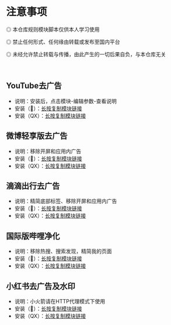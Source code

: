 # 注意事项

  ◎ 本仓库规则模块脚本仅供本人学习使用

  ◎ 禁止任何形式、任何缘由转载或发布至国内平台

  ◎ 未经允许禁止转载与传播，由此产生的一切后果自负，与本仓库无关
  
<br/>

## YouTube去广告
* 说明：安装后，点击模块-编辑参数-查看说明
* 安装（🚀）：[长按复制模块链接](https://raw.githubusercontent.com/iab0x00/ProxyRules/main/Rewrite/YouTubeNoAd.sgmodule)
* 安装（QX）：[长按复制模块链接](https://raw.githubusercontent.com/iab0x00/ProxyRules/main/Rewrite/YouTubeNoAd.snippet)


## 微博轻享版去广告
* 说明：移除开屏和应用内广告
* 安装（🚀）：[长按复制模块链接](https://raw.githubusercontent.com/iab0x00/ProxyRules/main/Rewrite/WeiboIntl.sgmodule)
* 安装（QX）：[长按复制模块链接](https://raw.githubusercontent.com/iab0x00/ProxyRules/main/Rewrite/WeiboIntl.snippet)

## 滴滴出行去广告
* 说明：精简底部标签、移除开屏和应用内广告
* 安装（🚀）：[长按复制模块链接](https://raw.githubusercontent.com/iab0x00/ProxyRules/main/Rewrite/DiDiClean.sgmodule)
* 安装（QX）：[长按复制模块链接](https://raw.githubusercontent.com/iab0x00/ProxyRules/main/Rewrite/DiDiClean.snippet)

## 国际版哔哩净化
* 说明：移除热搜、搜索发现，精简我的页面
* 安装（🚀）：[长按复制模块链接](https://raw.githubusercontent.com/iab0x00/ProxyRules/main/Rewrite/BiliIntlClean.sgmodule)
* 安装（QX）：[长按复制模块链接](https://raw.githubusercontent.com/iab0x00/ProxyRules/main/Rewrite/BiliIntlClean.snippet)

## 小红书去广告及水印
* 说明：小火箭请在HTTP代理模式下使用
* 安装（🚀）：[长按复制模块链接](https://raw.githubusercontent.com/iab0x00/ProxyRules/main/Rewrite/RedBook.srmodule)
* 安装（QX）：[长按复制模块链接](https://raw.githubusercontent.com/iab0x00/ProxyRules/main/Rewrite/RedBook.snippet)
